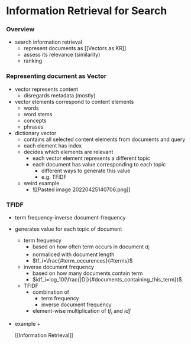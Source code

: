 # Information Retrieval for Search
### Overview
 + search information retrieval
	+ represent documents as [[Vectors as KR]]
	+ assess its relevance (similarity)
	+ ranking

### Representing document as Vector
+ vector represents content
	+ disregards metadata (mostly)
+ vector elements correspond to content elements
	+ words
	+ word stems
	+ concepts
	+ phrases 
+ dictionary vector
	+ contains all selected content elements from documents and query
	+ each element has index
	+ decides which elements are relevant
		+ each vector element represents a different topic
		+ each document has value corresponding to each topic
			+ different ways to generate this value
			+ e.g. TFIDF
	+ weird example
		+ ![[Pasted image 20220425140706.png]]

### TFIDF
+ term frequency-inverse document-frequency
+ generates value for each topic of document
	+ term frequency
		+ based on how often term occurs in document $d_i$
		+ normaliced with document length
		+ $tf_i=\frac{#term_occurences}{#terms}$
	+ inverse document frequency
		+ based on how many documents contain term
		+ $idf_i=log_10(\frac{|D|}{#documents_containing_this_term})$
	+ TFIDF
		+ combination of 
			+ term frequency
			+ inverse document frequency
		+ element-wise multiplication of $tf_i$ and $idf$
+ example
	+ 



	[[Information Retrieval]]
